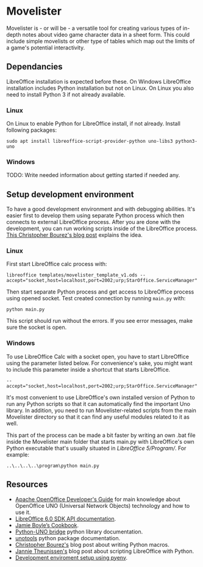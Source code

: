 # Movelister
Movelister is - or will be - a versatile tool for creating various types of in-depth notes about video game character data in a sheet form. This could include simple movelists or other type of tables which map out the limits of a game's potential interactivity.


## Dependancies
LibreOffice installation is expected before these. On Windows LibreOffice installation includes Python installation but not on Linux. On Linux you also need to install Python 3 if not already available.


### Linux
On Linux to enable Python for LibreOffice install, if not already. Install following packages:
```
sudo apt install libreoffice-script-provider-python uno-libs3 python3-uno
```

### Windows
TODO: Write needed information about getting started if needed any.


## Setup development environment
To have a good development environment and with debugging abilities. It's easier first to develop them using separate Python process which then connects to external LibreOffice process. After you are done with the development, you can run working scripts inside of the LibreOffice process. [This Christopher Bourez's blog post](http://christopher5106.github.io/office/2015/12/06/openoffice-libreoffice-automate-your-office-tasks-with-python-macros.html) explains the idea.

### Linux
First start LibreOffice calc process with:
```
libreoffice templates/movelister_template_v1.ods --accept="socket,host=localhost,port=2002;urp;StarOffice.ServiceManager"
```
Then start separate Python process and get access to LibreOffice process using opened socket. Test created connection by running `main.py` with:
```
python main.py
```
This script should run without the errors. If you see error messages, make sure the socket is open.

### Windows
To use LibreOffice Calc with a socket open, you have to start LibreOffice using the parameter listed below. For convenience's sake, you might want to include this parameter inside a shortcut that starts LibreOffice.
```
--accept="socket,host=localhost,port=2002;urp;StarOffice.ServiceManager"
```
It's most convenient to use LibreOffice's own installed version of Python to run any Python scripts so that it can automatically find the important Uno library. In addition, you need to run Movelister-related scripts from the main Movelister directory so that it can find any useful modules related to it as well.

This part of the process can be made a bit faster by writing an own .bat file inside the Movelister main folder that starts main.py with LibreOffice's own Python executable that's usually situated in *LibreOffice 5/Program/*. For example:

```
..\..\..\..\program\python main.py
```

## Resources
* [Apache OpenOffice Developer's Guide](https://wiki.openoffice.org/wiki/Documentation/DevGuide/OpenOffice.org_Developers_Guide) for main knowledge about OpenOffice UNO (Universal Network Objects) technology and how to use it.
* [LibreOffice 6.0 SDK API documentation](https://api.libreoffice.org/docs/idl/ref/index.html).
* [Jamie Boyle’s Cookbook](https://documenthacker.files.wordpress.com/2013/07/writing_documents-_for_software_engineers_v0002.pdf).
* [Python-UNO bridge](http://www.openoffice.org/udk/python/python-bridge.html) python library documentation.
* [unotools](https://pypi.org/project/unotools/#description) python package documentation.
* [Christopher Bourez's](http://christopher5106.github.io/office/2015/12/06/openoffice-libreoffice-automate-your-office-tasks-with-python-macros.html) blog post about writing Python macros.
* [Jannie Theunissen's](https://onesheep.org/scripting-libreoffice-python/) blog post about scripting LibreOffice with Python.
* [Development enviroment setup using pyenv](https://gist.github.com/thekalinga/b74056272cb1afdabf529a332ff0f517).
